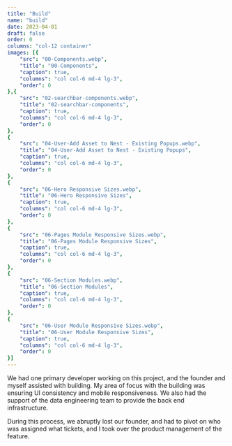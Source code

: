 ```yaml
---
title: "Build"
name: "build"
date: 2023-04-01
draft: false
order: 0
columns: "col-12 container"
images: [{
    "src": "00-Components.webp",
    "title": "00-Components",
    "caption": true,
    "columns": "col col-6 md-4 lg-3",
    "order": 0
},{
    "src": "02-searchbar-components.webp",
    "title": "02-searchbar-components",
    "caption": true,
    "columns": "col col-6 md-4 lg-3",
    "order": 0
}, 
{
    "src": "04-User-Add Asset to Nest - Existing Popups.webp",
    "title": "04-User-Add Asset to Nest - Existing Popups",
    "caption": true,
    "columns": "col col-6 md-4 lg-3",
    "order": 0
}, 
{
    "src": "06-Hero Responsive Sizes.webp",
    "title": "06-Hero Responsive Sizes",
    "caption": true,
    "columns": "col col-6 md-4 lg-3",
    "order": 0
}, 
{
    "src": "06-Pages Module Responsive Sizes.webp",
    "title": "06-Pages Module Responsive Sizes",
    "caption": true,
    "columns": "col col-6 md-4 lg-3",
    "order": 0
}, 
{
    "src": "06-Section Modules.webp",
    "title": "06-Section Modules",
    "caption": true,
    "columns": "col col-6 md-4 lg-3",
    "order": 0
}, 
{
    "src": "06-User Module Responsive Sizes.webp",
    "title": "06-User Module Responsive Sizes",
    "caption": true,
    "columns": "col col-6 md-4 lg-3",
    "order": 0
}]
---
```

<div class="col col-12 sm-7 md-6 lg-7">
We had one primary developer working on this project, and the founder and myself assisted with building. My area of focus with the building was ensuring UI consistency and mobile responsiveness. We also had the support of the data engineering team to provide the back end infrastructure. 

During this process, we abruptly lost our founder, and had to pivot on who was assigned what tickets, and I took over the product  management of the feature.
</div>
<div class="col col-12 sm-5 md-6 lg-5">


</div>